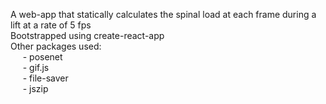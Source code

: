A web-app that statically calculates the spinal load at each frame during a lift at a rate of 5 fps  
Bootstrapped using create-react-app  
Other packages used:  
&nbsp;&nbsp;&nbsp;&nbsp; - posenet  
&nbsp;&nbsp;&nbsp;&nbsp; - gif.js  
&nbsp;&nbsp;&nbsp;&nbsp; - file-saver  
&nbsp;&nbsp;&nbsp;&nbsp; - jszip  
